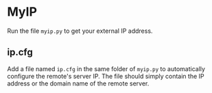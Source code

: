 # MyIP

Run the file `myip.py` to get your external IP address.

## ip.cfg

Add a file named `ip.cfg` in the same folder of `myip.py` to automatically configure the remote's server IP.
The file should simply contain the IP address or the domain name of the remote server.
